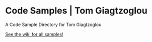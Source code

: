 # Code Samples | Tom Giagtzoglou
A Code Sample Directory for Tom Giagtzoglou

[See the wiki for all samples!](https://github.com/tomgiagtz/CodeSamples/wiki)
